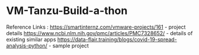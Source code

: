 # VM-Tanzu-Build-a-thon
Reference Links :
https://smartinternz.com/vmware-projects/161 - project details 
https://www.ncbi.nlm.nih.gov/pmc/articles/PMC7328652/ - details of existing similar apps
https://data-flair.training/blogs/covid-19-spread-analysis-python/ - sample project
